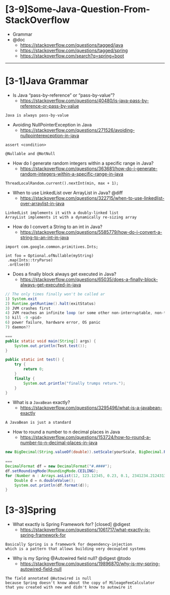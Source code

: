 # [3-9]Some-Java-Question-From-StackOverflow

- Grammar
- @doc 
  - https://stackoverflow.com/questions/tagged/java
  - https://stackoverflow.com/questions/tagged/spring
  - https://stackoverflow.com/search?q=spring+boot

---

# [3-1]Java Grammar

- Is Java “pass-by-reference” or “pass-by-value”?
  - https://stackoverflow.com/questions/40480/is-java-pass-by-reference-or-pass-by-value

```
Java is always pass-by-value
```

- Avoiding NullPointerException in Java
  - https://stackoverflow.com/questions/271526/avoiding-nullpointerexception-in-java

```
assert <condition>

@Nullable and @NotNull
```

- How do I generate random integers within a specific range in Java?
  - https://stackoverflow.com/questions/363681/how-do-i-generate-random-integers-within-a-specific-range-in-java

```
ThreadLocalRandom.current().nextInt(min, max + 1);
```

- When to use LinkedList over ArrayList in Java? @diff
  - https://stackoverflow.com/questions/322715/when-to-use-linkedlist-over-arraylist-in-java

```
LinkedList implements it with a doubly-linked list
ArrayList implements it with a dynamically re-sizing array
```

- How do I convert a String to an int in Java?
  - https://stackoverflow.com/questions/5585779/how-do-i-convert-a-string-to-an-int-in-java

```
import com.google.common.primitives.Ints;

int foo = Optional.ofNullable(myString)
 .map(Ints::tryParse)
 .orElse(0)
```

- Does a finally block always get executed in Java?
  - https://stackoverflow.com/questions/65035/does-a-finally-block-always-get-executed-in-java

```java
// The only times finally won't be called ar
1) System.exit
2) Runtime.getRuntime().halt(exitStatus)
3) JVM crashes first
4) JVM reaches an infinite loop (or some other non-interruptable, non-terminating statement) in the try or catch block
5) kill -9 <pid>
6) power failure, hardware error, OS panic
7) daemon??

===
public static void main(String[] args) {
    System.out.println(Test.test());
}

public static int test() {
    try {
        return 0;
    }
    finally {
        System.out.println("finally trumps return.");
    }
}
```

- What is a `JavaBean` exactly?
  - https://stackoverflow.com/questions/3295496/what-is-a-javabean-exactly

```
A JavaBean is just a standard
```

- How to round a number to n decimal places in Java
  - https://stackoverflow.com/questions/153724/how-to-round-a-number-to-n-decimal-places-in-java

```java
new BigDecimal(String.valueOf(double)).setScale(yourScale, BigDecimal.ROUND_HALF_UP)
    
===    
DecimalFormat df = new DecimalFormat("#.####");
df.setRoundingMode(RoundingMode.CEILING);
for (Number n : Arrays.asList(12, 123.12345, 0.23, 0.1, 2341234.212431324)) {
    Double d = n.doubleValue();
    System.out.println(df.format(d));
}
```

# [3-3]Spring

- What exactly is Spring Framework for? [closed] @digest
  - https://stackoverflow.com/questions/1061717/what-exactly-is-spring-framework-for

```
Basically Spring is a framework for dependency-injection 
which is a pattern that allows building very decoupled systems
```

- Why is my Spring @Autowired field null? @digest @todo
  - https://stackoverflow.com/questions/19896870/why-is-my-spring-autowired-field-null

```
The field annotated @Autowired is null 
because Spring doesn't know about the copy of MileageFeeCalculator 
that you created with new and didn't know to autowire it
```

